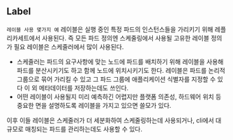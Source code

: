 ## Label


`레이블 사용 몇가지 예`
레이블은 실행 중인 특정 파드의 인스턴스들을 가리키기 위해 레플리카세트에서 사용된다.
즉 모든 파드 정의엔 스케줄링에서 사용될 고유한 레이블 정의가 필요
레이블은 스케줄러에서 많이 사용된다.
- 스케줄러는 파드의 요구사항에 맞는 노드에 파드를 배치하기 위해 레이블을 사용해 파드를 분산시키기도 하고 함께 노드에 위치시키기도 한다.
레이블은 파드를 논리적 그룹으로 묶어 가리킬 수 있고 그 파드 그룹에 애플리케이션 식별자를 지정할 수 있다
이 외 메타데이터를 저장하는데도 쓰인다.
- 어떤 레이블이 사용될지 미리 예측하긴 어렵지만 플랫폼 의존성, 하드웨어 위치 등 중요한 면을 설명하도록 레이블을 가지고 있으면 쓸모가 있다.

이후 이들 레이블은 스케줄러가 더 세분화하여 스케줄링하는데 사용되거나, cli에서 대규모로 매칭되는 파드를 관리하는데도 사용할 수 있다.